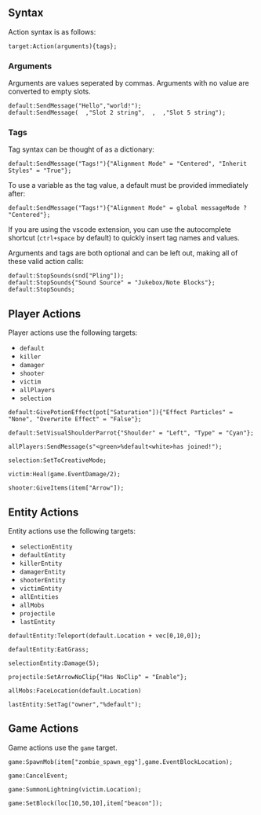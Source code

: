 ## Syntax
Action syntax is as follows:
```tc
target:Action(arguments){tags};
```

### Arguments

Arguments are values seperated by commas. Arguments with no value are converted to empty slots.
```tc
default:SendMessage("Hello","world!");
default:SendMessage(  ,"Slot 2 string",  ,  ,"Slot 5 string");
```

### Tags

Tag syntax can be thought of as a dictionary:
```tc
default:SendMessage("Tags!"){"Alignment Mode" = "Centered", "Inherit Styles" = "True"};
```
To use a variable as the tag value, a default must be provided immediately after:
```tc
default:SendMessage("Tags!"){"Alignment Mode" = global messageMode ? "Centered"};
```
If you are using the vscode extension, you can use the autocomplete shortcut (`ctrl+space` by default) to quickly insert tag names and values.

Arguments and tags are both optional and can be left out, making all of these valid action calls:
```tc
default:StopSounds(snd["Pling"]);
default:StopSounds{"Sound Source" = "Jukebox/Note Blocks"};
default:StopSounds;
```

## Player Actions

Player actions use the following targets:

- `default`
- `killer`
- `damager`
- `shooter`
- `victim`
- `allPlayers`
- `selection`

```tc title="Examples"
default:GivePotionEffect(pot["Saturation"]){"Effect Particles" = "None", "Overwrite Effect" = "False"};

default:SetVisualShoulderParrot{"Shoulder" = "Left", "Type" = "Cyan"};

allPlayers:SendMessage(s"<green>%default<white>has joined!");

selection:SetToCreativeMode;

victim:Heal(game.EventDamage/2);

shooter:GiveItems(item["Arrow"]);
```


## Entity Actions

Entity actions use the following targets:

- `selectionEntity`
- `defaultEntity`
- `killerEntity`
- `damagerEntity`
- `shooterEntity`
- `victimEntity`
- `allEntities`
- `allMobs`
- `projectile`
- `lastEntity`

```tc title="Examples"
defaultEntity:Teleport(default.Location + vec[0,10,0]);

defaultEntity:EatGrass;

selectionEntity:Damage(5);

projectile:SetArrowNoClip{"Has NoClip" = "Enable"};

allMobs:FaceLocation(default.Location)

lastEntity:SetTag("owner","%default");
```

## Game Actions

Game actions use the `game` target. 

```tc title="Examples"
game:SpawnMob(item["zombie_spawn_egg"],game.EventBlockLocation);

game:CancelEvent;

game:SummonLightning(victim.Location);

game:SetBlock(loc[10,50,10],item["beacon"]);
```

